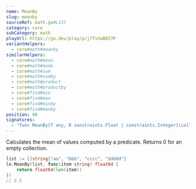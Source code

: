 ```yaml
---
name: MeanBy
slug: meanby
sourceRef: math.go#L137
category: core
subCategory: math
playUrl: https://go.dev/play/p/j7TsVwBOZ7P
variantHelpers:
  - core#math#meanby
similarHelpers:
  - core#math#mean
  - core#math#mode
  - core#math#sum
  - core#math#sumby
  - core#math#product
  - core#math#productby
  - core#find#min
  - core#find#max
  - core#find#minby
  - core#find#maxby
position: 90
signatures:
  - "func MeanBy[T any, R constraints.Float | constraints.Integer](collection []T, iteratee func(item T) R) R"
---
```


Calculates the mean of values computed by a predicate. Returns 0 for an empty collection.

```go
list := []string{"aa", "bbb", "cccc", "ddddd"}
lo.MeanBy(list, func(item string) float64 {
    return float64(len(item))
})
// 3.5
```


